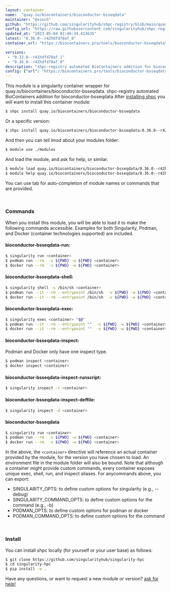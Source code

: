 ```yaml
---
layout: container
name:  "quay.io/biocontainers/bioconductor-bsseqdata"
maintainer: "@vsoch"
github: "https://github.com/singularityhub/shpc-registry/blob/main/quay.io/biocontainers/bioconductor-bsseqdata/container.yaml"
config_url: "https://raw.githubusercontent.com/singularityhub/shpc-registry/main/quay.io/biocontainers/bioconductor-bsseqdata/container.yaml"
updated_at: "2023-05-04 02:46:34.413635"
latest: "0.36.0--r42hdfd78af_0"
container_url: "https://biocontainers.pro/tools/bioconductor-bsseqdata"

versions:
 - "0.32.0--r41hdfd78af_1"
 - "0.36.0--r42hdfd78af_0"
description: "shpc-registry automated BioContainers addition for bioconductor-bsseqdata"
config: {"url": "https://biocontainers.pro/tools/bioconductor-bsseqdata", "maintainer": "@vsoch", "description": "shpc-registry automated BioContainers addition for bioconductor-bsseqdata", "latest": {"0.36.0--r42hdfd78af_0": "sha256:a0cc3611de65bbc5a23e1f0f9b935c3a9975e01ea2639b426113e098aa755823"}, "tags": {"0.32.0--r41hdfd78af_1": "sha256:9f862f7751ef941989b34383eefe3bd2454066a40018577fb05748e623e64a40", "0.36.0--r42hdfd78af_0": "sha256:a0cc3611de65bbc5a23e1f0f9b935c3a9975e01ea2639b426113e098aa755823"}, "docker": "quay.io/biocontainers/bioconductor-bsseqdata"}
---
```


This module is a singularity container wrapper for quay.io/biocontainers/bioconductor-bsseqdata.
shpc-registry automated BioContainers addition for bioconductor-bsseqdata
After [installing shpc](#install) you will want to install this container module:


```bash
$ shpc install quay.io/biocontainers/bioconductor-bsseqdata
```

Or a specific version:

```bash
$ shpc install quay.io/biocontainers/bioconductor-bsseqdata:0.36.0--r42hdfd78af_0
```

And then you can tell lmod about your modules folder:

```bash
$ module use ./modules
```

And load the module, and ask for help, or similar.

```bash
$ module load quay.io/biocontainers/bioconductor-bsseqdata/0.36.0--r42hdfd78af_0
$ module help quay.io/biocontainers/bioconductor-bsseqdata/0.36.0--r42hdfd78af_0
```

You can use tab for auto-completion of module names or commands that are provided.

<br>

### Commands

When you install this module, you will be able to load it to make the following commands accessible.
Examples for both Singularity, Podman, and Docker (container technologies supported) are included.

#### bioconductor-bsseqdata-run:

```bash
$ singularity run <container>
$ podman run --rm  -v ${PWD} -w ${PWD} <container>
$ docker run --rm  -v ${PWD} -w ${PWD} <container>
```

#### bioconductor-bsseqdata-shell:

```bash
$ singularity shell -s /bin/sh <container>
$ podman run --it --rm --entrypoint /bin/sh  -v ${PWD} -w ${PWD} <container>
$ docker run --it --rm --entrypoint /bin/sh  -v ${PWD} -w ${PWD} <container>
```

#### bioconductor-bsseqdata-exec:

```bash
$ singularity exec <container> "$@"
$ podman run --it --rm --entrypoint ""  -v ${PWD} -w ${PWD} <container> "$@"
$ docker run --it --rm --entrypoint ""  -v ${PWD} -w ${PWD} <container> "$@"
```

#### bioconductor-bsseqdata-inspect:

Podman and Docker only have one inspect type.

```bash
$ podman inspect <container>
$ docker inspect <container>
```

#### bioconductor-bsseqdata-inspect-runscript:

```bash
$ singularity inspect -r <container>
```

#### bioconductor-bsseqdata-inspect-deffile:

```bash
$ singularity inspect -d <container>
```



#### bioconductor-bsseqdata

```bash
$ singularity run <container>
$ podman run --rm  -v ${PWD} -w ${PWD} <container>
$ docker run --rm  -v ${PWD} -w ${PWD} <container>
```


In the above, the `<container>` directive will reference an actual container provided
by the module, for the version you have chosen to load. An environment file in the
module folder will also be bound. Note that although a container
might provide custom commands, every container exposes unique exec, shell, run, and
inspect aliases. For anycommands above, you can export:

 - SINGULARITY_OPTS: to define custom options for singularity (e.g., --debug)
 - SINGULARITY_COMMAND_OPTS: to define custom options for the command (e.g., -b)
 - PODMAN_OPTS: to define custom options for podman or docker
 - PODMAN_COMMAND_OPTS: to define custom options for the command

<br>

### Install

You can install shpc locally (for yourself or your user base) as follows:

```bash
$ git clone https://github.com/singularityhub/singularity-hpc
$ cd singularity-hpc
$ pip install -e .
```

Have any questions, or want to request a new module or version? [ask for help!](https://github.com/singularityhub/singularity-hpc/issues)
